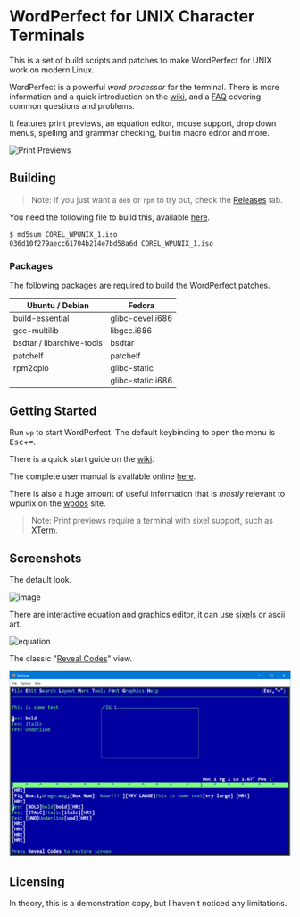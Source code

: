 # WordPerfect for UNIX Character Terminals

This is a set of build scripts and patches to make WordPerfect for UNIX
work on modern Linux.

WordPerfect is a powerful *word processor* for the terminal. There is more
information and a quick introduction on the
[wiki](https://github.com/taviso/wpunix/wiki/Getting-Started), and a
[FAQ](https://github.com/taviso/wpunix/wiki/FAQ) covering common questions and
problems.

It features print previews, an equation editor, mouse support, drop down menus,
spelling and grammar checking, builtin macro editor and more.

![Print Previews](https://user-images.githubusercontent.com/123814/186571054-af88f26c-850a-4d88-94b3-02482d15e039.gif)

## Building

> Note: If you just want a `deb` or `rpm` to try out, check the [Releases](https://github.com/taviso/wpunix/releases) tab.

You need the following file to build this, available
[here](https://archive.org/details/corel-wpunix-8/box_f.jpg).

```
$ md5sum COREL_WPUNIX_1.iso
036d10f279aecc61704b214e7bd58a6d COREL_WPUNIX_1.iso
```

### Packages

The following packages are required to build the WordPerfect patches.

| Ubuntu / Debian           | Fedora              |
| --------------------------|---------------------|
| build-essential           | glibc-devel.i686    |
| gcc-multilib              | libgcc.i686         |
| bsdtar / libarchive-tools | bsdtar              |
| patchelf                  | patchelf            |
| rpm2cpio                  | glibc-static        |
|                           | glibc-static.i686   |


## Getting Started

Run `wp` to start WordPerfect. The default keybinding to open the menu is
<kbd>Esc</kbd>+<kbd>=</kbd>.

There is a quick start guide on the [wiki](https://github.com/taviso/wpunix/wiki/Getting-Started).

The complete user manual is available online [here](https://lock.cmpxchg8b.com/files/wp8gui.pdf).

There is also a huge amount of useful information that is *mostly* relevant to
wpunix on the [wpdos](http://www.columbia.edu/~em36/wpdos/unix.html) site.

> Note: Print previews require a terminal with sixel support, such as [XTerm](https://invisible-island.net/xterm/).

## Screenshots

The default look.

![image](https://user-images.githubusercontent.com/123814/187082851-731af626-3cf1-44ac-874b-517c8ff545e6.png)

There are interactive equation and graphics editor, it can use [sixels](https://en.wikipedia.org/wiki/Sixel) or ascii art.

![equation](https://user-images.githubusercontent.com/123814/187082718-a8ddc90a-c239-40e9-9113-9538d889c091.gif)

The classic "[Reveal Codes](https://wptoolbox.com/tips/RevealCodes.html)" view.

![Screenshot](/doc/wpscreenshot-layout.png?raw=true "Layout")

## Licensing

In theory, this is a demonstration copy, but I haven't noticed any limitations.

